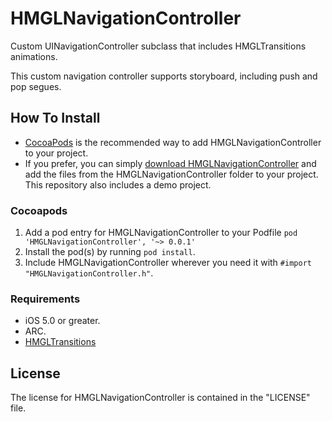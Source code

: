 HMGLNavigationController
========================

Custom UINavigationController subclass that includes HMGLTransitions animations.

This custom navigation controller supports storyboard, including push and pop segues.

## How To Install

- [CocoaPods](http://cocoapods.org) is the recommended way to add HMGLNavigationController to your project.
- If you prefer, you can simply [download HMGLNavigationController](https://github.com/alexandreos/HMGLNavigationController/zipball/master) and add the files from the HMGLNavigationController folder to your project. This repository also includes a demo project.

### Cocoapods

1. Add a pod entry for HMGLNavigationController to your Podfile `pod 'HMGLNavigationController', '~> 0.0.1'`
2. Install the pod(s) by running `pod install`.
3. Include HMGLNavigationController wherever you need it with `#import "HMGLNavigationController.h"`.

### Requirements

- iOS 5.0 or greater.
- ARC.
- [HMGLTransitions](https://github.com/Split82/HMGLTransitions)

## License

The license for HMGLNavigationController is contained in the "LICENSE" file.
